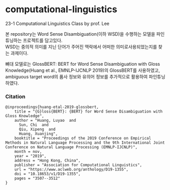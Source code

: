 # computational-linguistics
23-1 Computational Linguistics Class by prof. Lee

본 repository는 Word Sense Disambiguation(이하 WSD)을 수행하는 모델을 파인튜닝하는 프로젝트를 담고있다.  
WSD는 중의적 의미를 지닌 단어가 주어진 맥락에서 어떠한 의미로사용되었는지를 찾는 과제이다.

뼈대 모델로는 GlossBERT: BERT for Word Sense Disambiguation with Gloss Knowledge(Huang et al., EMNLP-IJCNLP 2019)의 GlossBERT를 사용하였고,
ambiguous target word의 품사 정보와 유의어 정보를 추가적으로 활용하여 파인튜닝 하였다.




### Citation  
```
@inproceedings{huang-etal-2019-glossbert,
    title = "{G}loss{BERT}: {BERT} for Word Sense Disambiguation with Gloss Knowledge",
    author = "Huang, Luyao  and
      Sun, Chi  and
      Qiu, Xipeng  and
      Huang, Xuanjing",
    booktitle = "Proceedings of the 2019 Conference on Empirical Methods in Natural Language Processing and the 9th International Joint Conference on Natural Language Processing (EMNLP-IJCNLP)",
    month = nov,
    year = "2019",
    address = "Hong Kong, China",
    publisher = "Association for Computational Linguistics",
    url = "https://www.aclweb.org/anthology/D19-1355",
    doi = "10.18653/v1/D19-1355",
    pages = "3507--3512"
}
```
